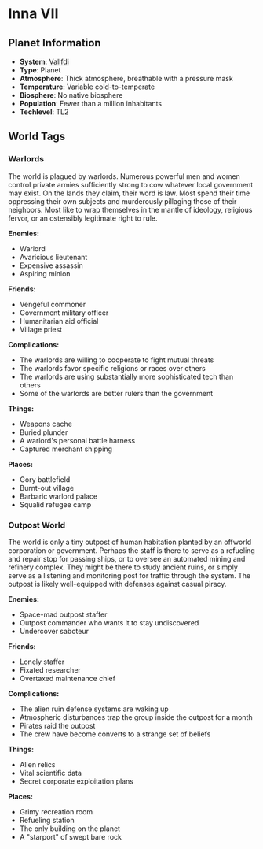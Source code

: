 # Inna VII

## Planet Information
- **System**: [Vallfdi](../../system--vallfdi.md)
- **Type**: Planet
- **Atmosphere**: Thick atmosphere, breathable with a pressure mask
- **Temperature**: Variable cold-to-temperate
- **Biosphere**: No native biosphere
- **Population**: Fewer than a million inhabitants
- **Techlevel**: TL2

## World Tags

### Warlords

The world is plagued by warlords. Numerous powerful men and women control private armies sufficiently strong to cow whatever local government may exist. On the lands they claim, their word is law. Most spend their time oppressing their own subjects and murderously pillaging those of their neighbors. Most like to wrap themselves in the mantle of ideology, religious fervor, or an ostensibly legitimate right to rule.

**Enemies:**
- Warlord
- Avaricious lieutenant
- Expensive assassin
- Aspiring minion

**Friends:**
- Vengeful commoner
- Government military officer
- Humanitarian aid official
- Village priest

**Complications:**
- The warlords are willing to cooperate to fight mutual threats
- The warlords favor specific religions or races over others
- The warlords are using substantially more sophisticated tech than others
- Some of the warlords are better rulers than the government

**Things:**
- Weapons cache
- Buried plunder
- A warlord's personal battle harness
- Captured merchant shipping

**Places:**
- Gory battlefield
- Burnt-out village
- Barbaric warlord palace
- Squalid refugee camp

### Outpost World

The world is only a tiny outpost of human habitation planted by an offworld corporation or government. Perhaps the staff is there to serve as a refueling and repair stop for passing ships, or to oversee an automated mining and refinery complex. They might be there to study ancient ruins, or simply serve as a listening and monitoring post for traffic through the system. The outpost is likely well-equipped with defenses against casual piracy.

**Enemies:**
- Space-mad outpost staffer
- Outpost commander who wants it to stay undiscovered
- Undercover saboteur

**Friends:**
- Lonely staffer
- Fixated researcher
- Overtaxed maintenance chief

**Complications:**
- The alien ruin defense systems are waking up
- Atmospheric disturbances trap the group inside the outpost for a month
- Pirates raid the outpost
- The crew have become converts to a strange set of beliefs

**Things:**
- Alien relics
- Vital scientific data
- Secret corporate exploitation plans

**Places:**
- Grimy recreation room
- Refueling station
- The only building on the planet
- A "starport" of swept bare rock

